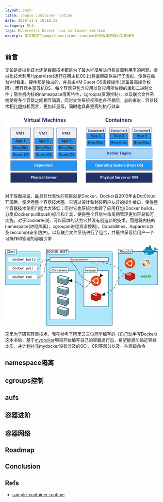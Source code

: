 ```yaml
---
layout: post
title: sample container runtime
date: 2020-11-2 19:10:31
category: 技术
tags: Kubernetes Docker runc container-runtime
excerpt: 本文描述了sample-container-runtime初始版本的核心实现细节
---
```


## 前言

无论是虚拟化技术还是容器技术都是为了最大程度解决母机资源利用率的问题。虚拟化技术利用Hypervisor(运行在宿主机OS上)将底层硬件进行了虚拟，使得在每台VM看来，硬件都是独占的，并且由VM Guest OS直接操作(具备最高操作权限)；而容器共享母机OS，每个容器只包含应用以及应用所依赖的库和二进制文件；宿主机内核的namespace隔离特性，cgroups(资源控制)，以及联合文件系统使得多个容器之间相互隔离，同时文件系统视图也各不相同。总的来说：容器技术相比虚拟机而言，更加轻量级，同时也具备更高的执行效率

![](/public/img/sample-container-runtime/docker-vs-vm.png)

对于容器来说，最具有代表性的项目就是Docker。Docker自2013年由DotCloud开源后，便席卷整个容器技术圈。它通过设计和封装用户友好的操作接口，使得整个容器技术使用门槛大大降低；同时它也系统地构建了应用打包(Docker build)，分发(Docker pull&push)标准和工具，使得整个容器生命周期管理更加容易和可实施。对于Docker来说，可以简单的认为它并没有创造新的技术，而是将内核的namespace(进程隔离)，cgroups(进程资源控制)，Capabilities，Apparmro以及seccomp(安全防护)，以及联合文件系统进行了组合，并最终呈现给用户一个可操作和管理的容器引擎

![](/public/img/sample-container-runtime/docker-life.png)

这里为了研究容器技术，我在参考了阿里云三位同学编写的《自己动手写Docker》这本书后，基于[mydocker](https://github.com/xianlubird/mydocker/tree/code-6.5)项目开始编写自己的容器运行态，希望能更加贴近容器本质，并计划补充mydocker没有涉及的OCI，CRI等部分以及一些高级命令

## namespace隔离



## cgroups控制

## aufs

## 容器进阶

## 容器网络

## Roadmap

## Conclusion

## Refs

* [sample-container-runtime](https://github.com/duyanghao/sample-container-runtime)